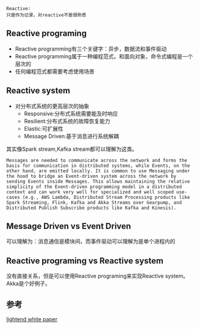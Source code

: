```
Reactive:
只是作为记录，对reactive不是很熟悉
```
## Reactive programing
- Reactive programming有三个关键字：异步，数据流和事件驱动
- Reactive programming属于一种编程范式，和面向对象，命令式编程是一个层次的
- 任何编程范式都需要考虑使用场景

## Reactive system
- 对分布式系统的更高层次的抽象
	- Responsive:分布式系统需要能及时响应
	- Resilient:分布式系统的故障恢复能力
	- Elastic:可扩展性
	- Message Driven:基于消息进行系统解耦
	
其实像Spark stream,Kafka stream都可以理解为这类。

```
Messages are needed to communicate across the network and forms the basis for communication in distributed systems, while Events, on the other hand, are emitted locally. It is common to use Messaging under the hood to bridge an Event-driven system across the network by sending Events inside Messages. This allows maintaining the relative simplicity of the Event-driven programming model in a distributed context and can work very well for specialized and well scoped use-cases (e.g., AWS Lambda, Distributed Stream Processing products like Spark Streaming, Flink, Kafka and Akka Streams over Gearpump, and Distributed Publish Subscribe products like Kafka and Kinesis).
```
	
## Message Driven vs Event Driven
可以理解为：消息通信是模块间，而事件驱动可以理解为是单个进程内的

## Reactive programing vs Reactive system
没有直接关系，但是可以使用Reactive programing来实现Reactive system。
Akka是个好例子。

## 参考
[lightend white paper](https://www.lightbend.com/reactive-programming-versus-reactive-systems)




